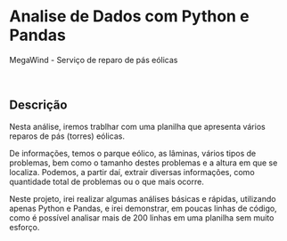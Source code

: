 # Analise de Dados com Python e Pandas
 MegaWind - Serviço de reparo de pás eólicas

<br>

## Descrição
Nesta análise, iremos trablhar com uma planilha que apresenta vários reparos de pás (torres) eólicas.

De informações, temos o parque eólico, as lâminas, vários tipos de problemas, bem como o tamanho destes problemas e a altura em que se localiza. Podemos, a partir daí, extrair diversas informações, como quantidade total de problemas ou o que mais ocorre.

Neste projeto, irei realizar algumas análises básicas e rápidas, utilizando apenas Python e Pandas, e irei demonstrar, em poucas linhas de código, como é possível analisar mais de 200 linhas em uma planilha sem muito esforço.